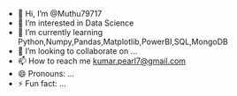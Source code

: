 - 👋 Hi, I’m @Muthu79717
- 👀 I’m interested in Data Science 
- 🌱 I’m currently learning Python,Numpy,Pandas,Matplotlib,PowerBI,SQL,MongoDB
- 💞️ I’m looking to collaborate on ...
- 📫 How to reach me kumar.pearl7@gmail.com
- 😄 Pronouns: ...
- ⚡ Fun fact: ...

<!---
Muthu79717/Muthu79717 is a ✨ special ✨ repository because its `README.md` (this file) appears on your GitHub profile.
You can click the Preview link to take a look at your changes.
--->
